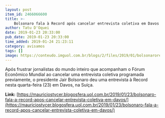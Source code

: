 ```yaml
---
layout: post
item_id: 2466066600
title: >-
    Bolsonaro fala à Record após cancelar entrevista coletiva em Davos
author: Tatu D'Oquei
date: 2019-01-23 20:33:00
pub_date: 2019-01-23 20:33:00
time_added: 2019-01-24 21:23:11
category: avisamos
tags: []
image: https://conteudo.imguol.com.br/blogs/2/files/2019/01/bolsonarorecorddavos-1-615x300.jpg
---
```


Após frustrar jornalistas do mundo inteiro que acompanham o Fórum Econômico Mundial ao cancelar uma entrevista coletiva programada previamente, o presidente Jair Bolsonaro deu uma entrevista à Record nesta quarta-feira (23) em Davos, na Suíça.

**Link:** [https://mauriciostycer.blogosfera.uol.com.br/2019/01/23/bolsonaro-fala-a-record-apos-cancelar-entrevista-coletiva-em-davos/](https://mauriciostycer.blogosfera.uol.com.br/2019/01/23/bolsonaro-fala-a-record-apos-cancelar-entrevista-coletiva-em-davos/)

